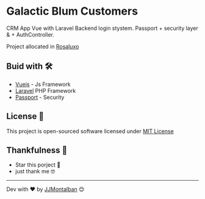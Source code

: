 


# Galactic Blum Customers 

CRM App Vue with Laravel Backend login stystem. Passport + security layer & + AuthController.

Project allocated in [Rosaluxo](http://rosaluxo.com/)

## Buid with 🛠️

* [Vuejs](https://github.com/vuejs/vue) - Js Framework
* [Laravel](https://laravel.com/) PHP Framework
* [Passport](https://laravel.com/docs/8.x/passport) - Security


## License 📄

This project is open-sourced software licensed under [MIT License](https://opensource.org/licenses/MIT)


## Thankfulness 🎁

* Star this porject 📢 
* just thank me 🤓



---
Dev with ❤️ by [JJMontalban](https://jjmontalban.github.io) 😊

